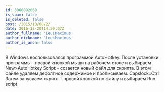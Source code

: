 ```yaml
---
id: 3060892069
is_spam: false
is_deleted: false
post: /2015/10/08/2/
date: 2016-12-20T14:50:07Z
author_fullname: 'LeusMaximus'
author_nickname: 'LeusMaximus'
author_is_anon: false
---
```


<p>В Windows воспользовался программой AutoHotkey. После установки программы - правой кнопкой мыши на рабочем столе и выбираем New&gt;AutoHotkey Script - созается новый файл для скрипта. В этом файле удаляем дефолтное содержимое и прописываем:   Capslock::Ctrl<br>Затем запускаем скрипт - провой кнопкой по файлу и выбираем Run script</p>
